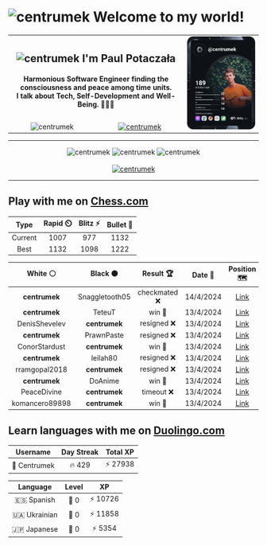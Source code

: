 <h1>
  <img
    src="https://emojis.slackmojis.com/emojis/images/1531849430/4246/blob-sunglasses.gif"
    width="30"
    alt="centrumek"
  />
  Welcome to my world!
</h1>

<table>
  <tbody>
    <tr>
      <td align="center" width="70%" colspan="2">
        <h2>
          <img
            src="https://raw.githubusercontent.com/MartinHeinz/MartinHeinz/master/wave.gif"
            width="30px"
            alt="centrumek"
          />
          I'm Paul Potaczała
        </h2>
        <h4>
          Harmonious Software Engineer finding the consciousness and peace among time units.
          <br/>
          I talk about Tech, Self-Development and Well-Being. 🌿🧘🚀
        </h4>
      </td>
      <td width="30%" rowspan="2">
        <a href="https://app.daily.dev/centrumek">
          <img
            src="./devcard.svg"
            alt="centrumek"
          />
        </a>
      </td>
    </tr>
    <tr align="center">
      <td>
        <img
          src="https://komarev.com/ghpvc/?username=centrumek&label=visitors&color=0e75b6&style=flat"
          alt="centrumek"
        >
      </td>
      <td>
        <a href="https://stackoverflow.com/users/14496012/centrumek">
          <img
            src="https://stackoverflow.com/users/flair/14496012.png?theme=dark"
            alt="centrumek"
          >
        </a>
      </td>
    </tr>
  </tbody>
</table>

---
<div align="center">
  <img 
    src="https://github-readme-stats.vercel.app/api?username=centrumek&show_icons=true&count_private=true&theme=dark&hide_border=true&hide=issues,contribs&bg_color=00000000"
    alt="centrumek"
  />
  <img
    src="https://github-readme-stats.vercel.app/api/top-langs/?username=centrumek&layout=compact&hide_border=true&theme=dark&bg_color=00000000&langs_count=6&exclude_repo=air-statistic-app"
    alt="centrumek"
  />
  <img 
    src="https://github-readme-streak-stats.herokuapp.com?user=centrumek&theme=dark&hide_border=true&background=FFFFFF00"
    alt="centrumek"
  />
  <br/>
  <br/>
  <a href="https://www.buymeacoffee.com/centrumek">
    <img
      src="https://cdn.buymeacoffee.com/buttons/v2/default-orange.png"
      height="50"
      width="210"
      alt="centrumek"
    />
  </a>
</div>

---

## Play with me on [Chess.com](https://www.chess.com/member/centrumek)

<div align="center">
<!--START_SECTION:chessStats-->
<!-- Automatically generated with https://github.com/Balastrong/chess-stats-action -->

| Type | Rapid ⏲️ | Blitz ⚡ | Bullet 🔫 |
|:---:|:---:|:---:|:---:|
| Current | 1007 | 977 | 1132 |
| Best | 1132 | 1098 | 1222 |

| White ⚪ | Black ⚫ | Result 🏆 | Date 📅 | Position 🗺️ | Type 🕕 |
|:---:|:---:|:---:|:---:|:---:|:---:|
| **centrumek** | Snaggletooth05 | checkmated ❌ | 14/4/2024 | <a href="http://www.ee.unb.ca/cgi-bin/tervo/fen.pl?select=r7/1p6/p4kp1/4pb1r/P1R3KP/1P2q1PR/8/5B2 w - -">Link</a> | Bullet |
| **centrumek** | TeteuT | win 🥇 | 13/4/2024 | <a href="http://www.ee.unb.ca/cgi-bin/tervo/fen.pl?select=6k1/p5pp/8/3K2N1/3P1P2/4r3/n3r2P/3R3R b - -">Link</a> | Bullet |
| DenisShevelev | **centrumek** | resigned ❌ | 13/4/2024 | <a href="http://www.ee.unb.ca/cgi-bin/tervo/fen.pl?select=8/p1pk2Qp/2p1p3/4B3/2PP4/P7/2P3PP/5RK1 b - -">Link</a> | Bullet |
| **centrumek** | PrawnPaste | resigned ❌ | 13/4/2024 | <a href="http://www.ee.unb.ca/cgi-bin/tervo/fen.pl?select=4r1k1/5ppp/8/q7/P7/1K1r3P/1P3PP1/8 w - -">Link</a> | Bullet |
| ConorStardust | **centrumek** | win 🥇 | 13/4/2024 | <a href="http://www.ee.unb.ca/cgi-bin/tervo/fen.pl?select=8/8/2k3K1/2r2r2/1p6/8/8/8 w - -">Link</a> | Bullet |
| **centrumek** | leilah80 | resigned ❌ | 13/4/2024 | <a href="http://www.ee.unb.ca/cgi-bin/tervo/fen.pl?select=2kr1r2/ppp1q1b1/7p/4p3/2PnB1bP/2Q5/PP1K2P1/RN5R w - -">Link</a> | Bullet |
| rramgopal2018 | **centrumek** | resigned ❌ | 13/4/2024 | <a href="http://www.ee.unb.ca/cgi-bin/tervo/fen.pl?select=8/8/8/2BbR3/8/2P5/PP2k2P/2K5 b - -">Link</a> | Bullet |
| **centrumek** | DoAnime | win 🥇 | 13/4/2024 | <a href="http://www.ee.unb.ca/cgi-bin/tervo/fen.pl?select=r7/p1pbQ2k/1p2p3/2r1P2p/P7/1P6/1K3P2/8 b - -">Link</a> | Bullet |
| PeaceDivine | **centrumek** | timeout ❌ | 13/4/2024 | <a href="http://www.ee.unb.ca/cgi-bin/tervo/fen.pl?select=r7/pp6/4B3/8/1k4pR/8/P5PP/1K6 b - -">Link</a> | Bullet |
| komancero89898 | **centrumek** | win 🥇 | 13/4/2024 | <a href="http://www.ee.unb.ca/cgi-bin/tervo/fen.pl?select=8/1p1k4/1P6/p7/P2Pp1P1/4Pr2/5q2/1RKR4 w - -">Link</a> | Bullet |

<!--END_SECTION:chessStats-->
</div>

## Learn languages with me on [Duolingo.com](https://www.duolingo.com/profile/Centrumek)

<div align="center">
<!--START_SECTION:duolingoStats-->
<!-- Automatically generated with https://github.com/centrumek/duolingo-readme-stats-->

| Username | Day Streak | Total XP |
|:---:|:---:|:---:|
| 👤 Centrumek | 🔥 429 | ⚡ 27938 |

| Language | Level | XP |
|:---:|:---:|:---:|
| 🇪🇸 Spanish | 👑 0 | ⚡ 10726 |
| 🇺🇦 Ukrainian | 👑 0 | ⚡ 11858 |
| 🇯🇵 Japanese | 👑 0 | ⚡ 5354 |

<!--END_SECTION:duolingoStats-->
</div>
<!--
**centrumek/centrumek** is a ✨ _special_ ✨ repository because its `README.md` (this file) appears on your GitHub profile.

Here are some ideas to get you started:

- 🔭 I’m currently working on ...
- 🌱 I’m currently learning ...
- 👯 I’m looking to collaborate on ...
- 🤔 I’m looking for help with ...
- 💬 Ask me about ...
- 📫 How to reach me: ...
- 😄 Pronouns: ...
- ⚡ Fun fact: ...
-->
